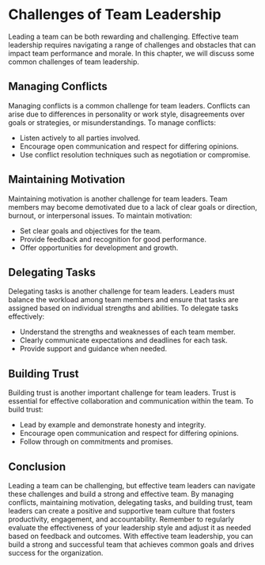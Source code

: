 Challenges of Team Leadership
==========================================================

Leading a team can be both rewarding and challenging. Effective team leadership requires navigating a range of challenges and obstacles that can impact team performance and morale. In this chapter, we will discuss some common challenges of team leadership.

Managing Conflicts
------------------

Managing conflicts is a common challenge for team leaders. Conflicts can arise due to differences in personality or work style, disagreements over goals or strategies, or misunderstandings. To manage conflicts:

* Listen actively to all parties involved.
* Encourage open communication and respect for differing opinions.
* Use conflict resolution techniques such as negotiation or compromise.

Maintaining Motivation
----------------------

Maintaining motivation is another challenge for team leaders. Team members may become demotivated due to a lack of clear goals or direction, burnout, or interpersonal issues. To maintain motivation:

* Set clear goals and objectives for the team.
* Provide feedback and recognition for good performance.
* Offer opportunities for development and growth.

Delegating Tasks
----------------

Delegating tasks is another challenge for team leaders. Leaders must balance the workload among team members and ensure that tasks are assigned based on individual strengths and abilities. To delegate tasks effectively:

* Understand the strengths and weaknesses of each team member.
* Clearly communicate expectations and deadlines for each task.
* Provide support and guidance when needed.

Building Trust
--------------

Building trust is another important challenge for team leaders. Trust is essential for effective collaboration and communication within the team. To build trust:

* Lead by example and demonstrate honesty and integrity.
* Encourage open communication and respect for differing opinions.
* Follow through on commitments and promises.

Conclusion
----------

Leading a team can be challenging, but effective team leaders can navigate these challenges and build a strong and effective team. By managing conflicts, maintaining motivation, delegating tasks, and building trust, team leaders can create a positive and supportive team culture that fosters productivity, engagement, and accountability. Remember to regularly evaluate the effectiveness of your leadership style and adjust it as needed based on feedback and outcomes. With effective team leadership, you can build a strong and successful team that achieves common goals and drives success for the organization.
